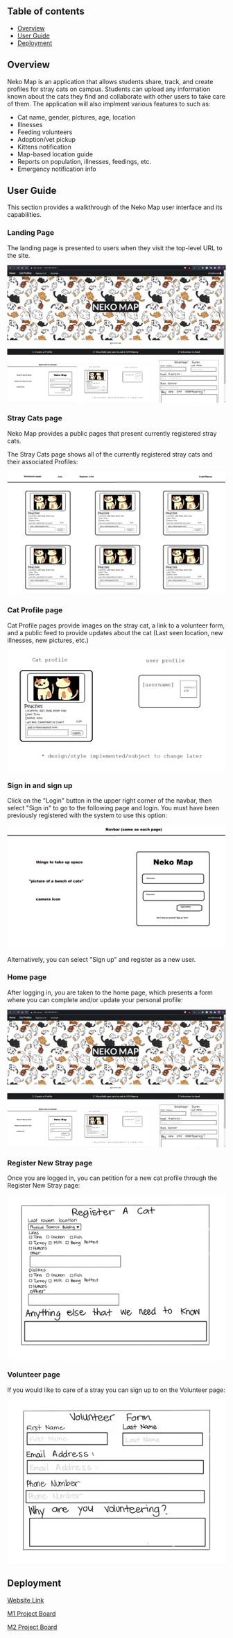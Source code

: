 ## Table of contents

* [Overview](#overview)
* [User Guide](#user-guide)
* [Deployment](#deployment)

## Overview

Neko Map is an application that allows students share, track, and create profiles for stray cats on campus. Students can upload any information known about the cats they find and collaborate with other users to take care of them. The application will also implment various features to such as: 

* Cat name, gender, pictures, age, location
* Illnesses
* Feeding volunteers
* Adoption/vet pickup
* Kittens notification
* Map-based location guide
* Reports on population, illnesses, feedings, etc.
* Emergency notification info

## User Guide

This section provides a walkthrough of the Neko Map user interface and its capabilities.

### Landing Page

The landing page is presented to users when they visit the top-level URL to the site.

![](images/neko-map-landing-deployed.jpg)

### Stray Cats page

Neko Map provides a public pages that present currently registered stray cats.

The Stray Cats page shows all of the currently registered stray cats and their associated Profiles:

![](images/cats-page-mockup.png)

### Cat Profile page

Cat Profile pages provide images on the stray cat, a link to a volunteer form, and a public feed to provide updates about the cat (Last seen location, new illnesses, new pictures, etc.)

![](images/profile-mockup.png)

### Sign in and sign up

Click on the "Login" button in the upper right corner of the navbar, then select "Sign in" to go to the following page and login. You must have been previously registered with the system to use this option:

![](images/signin-mockup.png)

Alternatively, you can select "Sign up" and register as a new user.

### Home page

After logging in, you are taken to the home page, which presents a form where you can complete and/or update your personal profile:

![](images/neko-map-landing-deployed.jpg)

### Register New Stray page

Once you are logged in, you can petition for a new cat profile through the Register New Stray page:

![](images/register-form-mockup.png)


### Volunteer page

If you would like to care of a stray you can sign up to on the Volunteer page:

![](images/volunteer-form-mockup.png)


## Deployment

[Website Link](http://143.110.153.74/#/)

[M1 Project Board](https://github.com/neko-map/neko-map/projects/2)

[M2 Project Board](https://github.com/neko-map/neko-map/projects/3)
